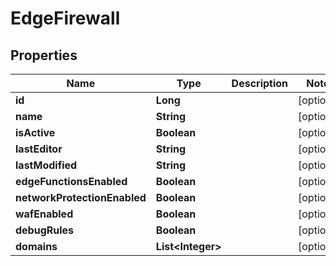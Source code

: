 

# EdgeFirewall


## Properties

| Name | Type | Description | Notes |
|------------ | ------------- | ------------- | -------------|
|**id** | **Long** |  |  [optional] |
|**name** | **String** |  |  [optional] |
|**isActive** | **Boolean** |  |  [optional] |
|**lastEditor** | **String** |  |  [optional] |
|**lastModified** | **String** |  |  [optional] |
|**edgeFunctionsEnabled** | **Boolean** |  |  [optional] |
|**networkProtectionEnabled** | **Boolean** |  |  [optional] |
|**wafEnabled** | **Boolean** |  |  [optional] |
|**debugRules** | **Boolean** |  |  [optional] |
|**domains** | **List&lt;Integer&gt;** |  |  [optional] |



